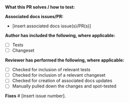**What this PR solves / how to test:**

**Associated docs issues/PR:**

- [insert associated docs issue(s)/PR(s)]

**Author has included the following, where applicable:**

- [ ] Tests
- [ ] Changeset

**Reviewer has performed the following, where applicable:**

- [ ] Checked for inclusion of relevant tests
- [ ] Checked for inclusion of a relevant changeset
- [ ] Checked for creation of associated docs updates
- [ ] Manually pulled down the changes and spot-tested

**Fixes** # [insert issue number].
